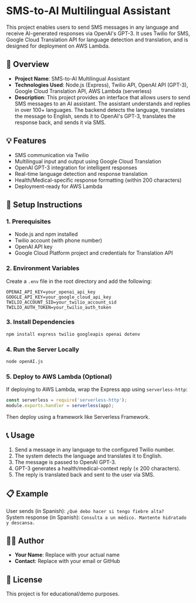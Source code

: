 # SMS-to-AI Multilingual Assistant

This project enables users to send SMS messages in any language and receive AI-generated responses via OpenAI's GPT-3. It uses Twilio for SMS, Google Cloud Translation API for language detection and translation, and is designed for deployment on AWS Lambda.

## 🧠 Overview

- **Project Name**: SMS-to-AI Multilingual Assistant
- **Technologies Used**: Node.js (Express), Twilio API, OpenAI API (GPT-3), Google Cloud Translation API, AWS Lambda (serverless)
- **Description**: This project provides an interface that allows users to send SMS messages to an AI assistant. The assistant understands and replies in over 100+ languages. The backend detects the language, translates the message to English, sends it to OpenAI's GPT-3, translates the response back, and sends it via SMS.

## 💡 Features

- SMS communication via Twilio
- Multilingual input and output using Google Cloud Translation
- OpenAI GPT-3 integration for intelligent responses
- Real-time language detection and response translation
- Health/Medical-specific response formatting (within 200 characters)
- Deployment-ready for AWS Lambda

## 🚀 Setup Instructions

### 1. Prerequisites

- Node.js and npm installed
- Twilio account (with phone number)
- OpenAI API key
- Google Cloud Platform project and credentials for Translation API

### 2. Environment Variables

Create a `.env` file in the root directory and add the following:

```
OPENAI_API_KEY=your_openai_api_key
GOOGLE_API_KEY=your_google_cloud_api_key
TWILIO_ACCOUNT_SID=your_twilio_account_sid
TWILIO_AUTH_TOKEN=your_twilio_auth_token
```

### 3. Install Dependencies

```bash
npm install express twilio googleapis openai dotenv
```

### 4. Run the Server Locally

```bash
node openAI.js
```

### 5. Deploy to AWS Lambda (Optional)

If deploying to AWS Lambda, wrap the Express app using `serverless-http`:

```js
const serverless = require('serverless-http');
module.exports.handler = serverless(app);
```

Then deploy using a framework like Serverless Framework.

## 📞 Usage

1. Send a message in any language to the configured Twilio number.
2. The system detects the language and translates it to English.
3. The message is passed to OpenAI GPT-3.
4. GPT-3 generates a health/medical-context reply (≤ 200 characters).
5. The reply is translated back and sent to the user via SMS.

## 📋 Example

User sends (in Spanish): `¿Qué debo hacer si tengo fiebre alta?`  
System response (in Spanish): `Consulta a un médico. Mantente hidratado y descansa.`

## 👨‍💻 Author

- **Your Name**: Replace with your actual name
- **Contact**: Replace with your email or GitHub

## 📜 License

This project is for educational/demo purposes.